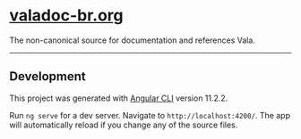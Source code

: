 # [valadoc-br.org](http://valadoc-br.org/)

The non-canonical source for documentation and references Vala.

---

## Development 

This project was generated with [Angular CLI](https://github.com/angular/angular-cli) version 11.2.2.

Run `ng serve` for a dev server. Navigate to `http://localhost:4200/`. The app will automatically reload if you change any of the source files.
